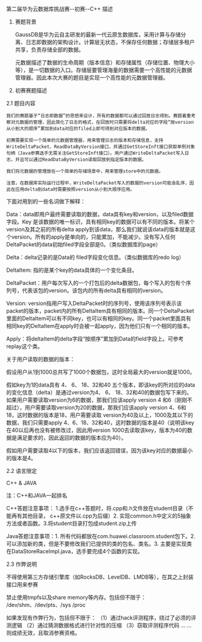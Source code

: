 第二届华为云数据库挑战赛--初赛--C++
描述
1. 赛题背景

	GaussDB是华为云自主研发的最新一代云原生数据库，采用计算与存储分离、日志即数据的架构设计。计算层无状态，不保存任何数据；存储层多租户共享，负责存储全部的数据。

	元数据描述了数据的生命周期（版本信息）和存储属性（存储位置、物理大小等），是一切数据的入口。存储层要管理海量的数据需要一个高性能的元数据管理器。因此本次大赛的题目是实现一个高性能的元数据管理器。

2. 初赛赛题描述

2.1 题目内容

	我们的赛题基于“日志即数据”的思想来设计，所有的数据都可以通过回放日志得到。赛题着重考察对元数据的管理，因此简化了日志的格式，在回放时只需要将delta对应的字段“按version从小到大的顺序”累加到data对应的filed上即可得到对应版本的数据。

	初赛需要实现一个简单的元数据管理器，用来管理日志的版本和存储信息，支持WriteDeltaPacket、ReadDataByVersion接口，并通过GetStoreInft接口获取单例对象句柄（Java参赛选手无需关注GetStoreInft接口）。用户通过WriteDeltaPacket写入日志，并且可以通过ReadDataByVersion读取回放到指定版本的数据。

	我们将元数据的管理放在一个简单的存储场景中，用来管理store中的元数据。

	注意，在数据库实际运行过程中，WriteDeltaPacket写入的数据的version可能会乱序，因此在应用delta到data时需要按照version从小到大顺序应用。

下面对用到的一些名词做下解释：

Data：data即用户最终需要读取的数据，data具有key和version，以及filed数据字段。Key 是该数据的唯一标识，具有相同key的数据可以有不同的版本。将某个version及其之前的所有delta apply到该data，那么我们就说该data的版本就是这个version。所有的apply是单向的，只能累加，不能减少。没有写入任何DeltaPacket的data初始filed字段全部是0。（类似数据库的page）

Delta：delta记录的是Data的 filed字段变化信息。（类似数据库的redo log）

DeltaItem: 指的是某个key的data具体的一个变化条目。

DeltaPacket：用户每次写入的一个打包后的delta数据包，每个写入的包有个序列号，代表该包的version。该包内的所有delta具有相同的version。

Version: version指用户写入DeltaPacket时的序列号，使用该序列号表示该packet的版本，packet内的所有DeltaItem具有相同的版本。同一个DeltaPacket里面的DeltaItem可以有不同key，也可以有相同的key。同一个packet里面具有相同key的DeltaItem在apply时会被一起apply，因为他们只有一个相同的版本。

Apply：将deltaItem的delta字段“按顺序”累加到Data的field字段上。可参考replay这个类。

关于用户读取的数据的版本：

假设用户从1到1000总共写了1000个数据包，这时全局最大的version就是1000。

假如key为1的data具有 4、 6、 18、32和40 五个版本，即该key的所对应的data的变化信息（delta）是通过version为4、 6、 18、32和40的数据包写下来的。如果用户需要读取version为6的数据，那我们应该apply version 4 和6（刚刚不超过），用户需要读取version为20的数据，那我们应该apply version 4、6和18，这时数据的版本是18，用户需要读取 version为40及以上，1000及其以下的数据，我们只需要apply 4、6、18、32和40，这时数据的版本是40（说明该key在40以后再也没有被修改过，因此用version 1000去读取该key，版本为40的数据是满足要求的，因此返回的数据的版本应为40）。

假如用户需要读取4以下的版本，我们应该返回错误，因为该key对应的数据最小的版本是4。

2.2 语言限定

C++ & JAVA

注：C++和JAVA一起排名

C++答题注意事项： 1.选手在c++答题时，将.cpp和.h文件放在student目录（不能再有其他目录， c++原文件以.cpp为后缀）2. 实现common.h中定义的5抽象方法或者函数。3.将student目录打包成student.zip上传

Java答题注意事项：1. 所有代码都放在com.huawei.classroom.student包下。2. 可以添加新的类，但是不要修改我们已提供的类的包名、类名。3. 主要是实现类在DataStoreRaceImpl.java，选手要完成4个函数的实现。

2.3 作弊说明

不得使用第三方存储引擎库（如RocksDB、LevelDB、LMDB等），在其之上封装接口用来参赛

禁止使用tmpfs以及share memory等内存。包括但不限于： /dev/shm、/dev/pts、/sys /proc

如果发现有作弊行为，包括但不限于： （1）通过hack评测程序，绕过了必须的评测逻辑 （2）通过猜测数据格式进行针对性的压缩 （3）窃取评测程序代码 ... ... 则成绩无效，且取消参赛资格。

